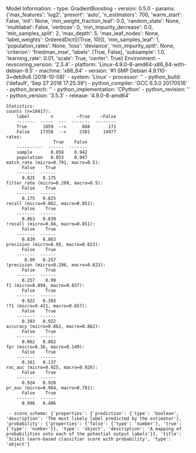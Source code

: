 Model Information:
	 - type: GradientBoosting
	 - version: 0.5.0
	 - params: {'max_features': 'log2', 'presort': 'auto', 'n_estimators': 700, 'warm_start': False, 'init': None, 'min_weight_fraction_leaf': 0.0, 'random_state': None, 'multilabel': False, 'verbose': 0, 'min_impurity_decrease': 0.0, 'min_samples_split': 2, 'max_depth': 5, 'max_leaf_nodes': None, 'label_weights': OrderedDict([(True, 10)]), 'min_samples_leaf': 1, 'population_rates': None, 'loss': 'deviance', 'min_impurity_split': None, 'criterion': 'friedman_mse', 'labels': [True, False], 'subsample': 1.0, 'learning_rate': 0.01, 'scale': True, 'center': True}
	Environment:
	 - revscoring_version: '2.3.4'
	 - platform: 'Linux-4.9.0-8-amd64-x86_64-with-debian-9.5'
	 - machine: 'x86_64'
	 - version: '#1 SMP Debian 4.9.110-3+deb9u6 (2018-10-08)'
	 - system: 'Linux'
	 - processor: ''
	 - python_build: ('default', 'Sep 27 2018 17:25:39')
	 - python_compiler: 'GCC 6.3.0 20170516'
	 - python_branch: ''
	 - python_implementation: 'CPython'
	 - python_revision: ''
	 - python_version: '3.5.3'
	 - release: '4.9.0-8-amd64'
	
	Statistics:
	counts (n=18417):
		label        n         ~True    ~False
		-------  -----  ---  -------  --------
		True      1059  -->      888       171
		False    17358  -->     2381     14977
	rates:
		              True    False
		----------  ------  -------
		sample       0.058    0.942
		population   0.053    0.947
	match_rate (micro=0.791, macro=0.5):
		  False    True
		-------  ------
		  0.825   0.175
	filter_rate (micro=0.209, macro=0.5):
		  False    True
		-------  ------
		  0.175   0.825
	recall (micro=0.862, macro=0.851):
		  False    True
		-------  ------
		  0.863   0.839
	!recall (micro=0.84, macro=0.851):
		  False    True
		-------  ------
		  0.839   0.863
	precision (micro=0.95, macro=0.623):
		  False    True
		-------  ------
		   0.99   0.257
	!precision (micro=0.296, macro=0.623):
		  False    True
		-------  ------
		  0.257    0.99
	f1 (micro=0.894, macro=0.657):
		  False    True
		-------  ------
		  0.922   0.393
	!f1 (micro=0.421, macro=0.657):
		  False    True
		-------  ------
		  0.393   0.922
	accuracy (micro=0.862, macro=0.862):
		  False    True
		-------  ------
		  0.862   0.862
	fpr (micro=0.16, macro=0.149):
		  False    True
		-------  ------
		  0.161   0.137
	roc_auc (micro=0.925, macro=0.926):
		  False    True
		-------  ------
		  0.924   0.928
	pr_auc (micro=0.964, macro=0.701):
		  False    True
		-------  ------
		  0.996   0.406
	
	 - score_schema: {'properties': {'prediction': {'type': 'boolean', 'description': 'The most likely label predicted by the estimator'}, 'probability': {'properties': {'false': {'type': 'number'}, 'true': {'type': 'number'}}, 'type': 'object', 'description': 'A mapping of probabilities onto each of the potential output labels'}}, 'title': 'Scikit learn-based classifier score with probability', 'type': 'object'}

